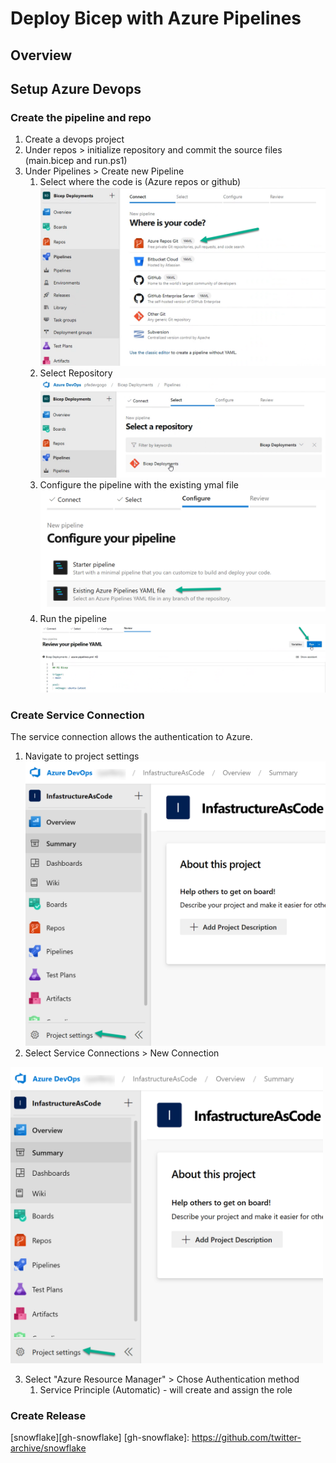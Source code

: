 # Deploy Bicep with Azure Pipelines

## Overview

## Setup Azure Devops

### Create the pipeline and repo

1. Create a devops project
2. Under repos > initialize repository and commit the source files (main.bicep and run.ps1)
3. Under Pipelines > Create new Pipeline
   1. Select where the code is (Azure repos or github)
   ![Pipeline-S2](/doc_imgs/pipeline-step2.png)
   2. Select Repository
   ![Pipeline-S3](/doc_imgs/pipeline-step3.png)
   3. Configure the pipeline with the existing ymal file
   ![Pipeline-S4](/doc_imgs/pipeline-step4.png)
   4. Run the pipeline
   ![Pipeline-S5](/doc_imgs/pipeline-step5.png)

### Create Service Connection

The service connection allows the authentication to Azure.

1. Navigate to project settings
![ServiceConn-s1](/doc_imgs/ServiceConn-s1.png)
2. Select Service Connections > New Connection
<img src="/doc_imgs/ServiceConn-s1.png" width="500" />

3. Select "Azure Resource Manager" > Chose Authentication method
   1. Service Principle (Automatic) - will create and assign the role 

### Create Release




<!--- Link Ref --->
[snowflake][gh-snowflake]
[gh-snowflake]: https://github.com/twitter-archive/snowflake
<!--- Link Ref --->